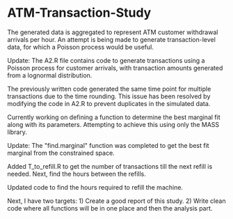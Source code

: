# ATM-Transaction-Study
The generated data is aggregated to represent ATM customer withdrawal arrivals per hour. An attempt is being made to generate transaction-level data, for which a Poisson process would be useful. 

Update: The A2.R file contains code to generate transactions using a Poisson process for customer arrivals, with transaction amounts generated from a lognormal distribution. 

The previously written code generated the same time point for multiple transactions due to the time rounding. This issue has been resolved by modifying the code in A2.R to prevent duplicates in the simulated data. 

Currently working on defining a function to determine the best marginal fit along with its parameters. Attempting to achieve this using only the MASS library.

Update: The "find.marginal" function was completed to get the best fit marginal from the constrained space.

Added T_to_refill.R to get the number of transactions till the next refill is needed. Next, find the hours between the refills. 

Updated code to find the hours required to refill the machine.

Next, I have two targets: 1) Create a good report of this study. 2) Write clean code where all functions will be in one place and then the analysis part. 
